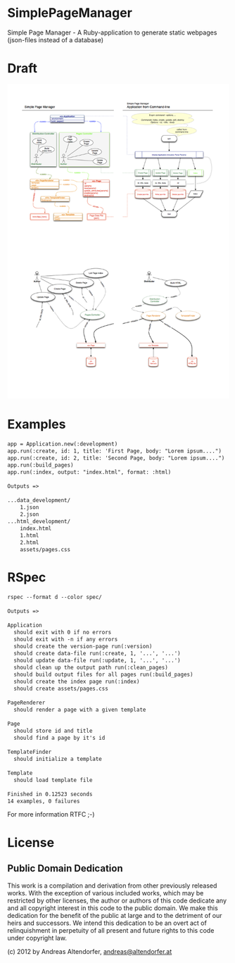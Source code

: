 SimplePageManager
=================

Simple Page Manager - A Ruby-application to generate static webpages (json-files instead of a database)


Draft
=====

![SPM Draft](doc/spm-drafts.png "Simple Page Manager - Draft")


Examples
========

    app = Application.new(:development)
    app.run(:create, id: 1, title: 'First Page, body: "Lorem ipsum....")
    app.run(:create, id: 2, title: 'Second Page, body: "Lorem ipsum....")
    app.run(:build_pages)
    app.run(:index, output: "index.html", format: :html)

    Outputs =>

    ...data_development/
        1.json
        2.json
    ...html_development/
        index.html
        1.html
        2.html
        assets/pages.css

RSpec
=====

    rspec --format d --color spec/

    Outputs =>

    Application
      should exit with 0 if no errors
      should exit with -n if any errors
      should create the version-page run(:version)
      should create data-file run(:create, 1, '...', '...')
      should update data-file run(:update, 1, '...', '...')
      should clean up the output path run(:clean_pages)
      should build output files for all pages run(:build_pages)
      should create the index page run(:index)
      should create assets/pages.css

    PageRenderer
      should render a page with a given template

    Page
      should store id and title
      should find a page by it's id

    TemplateFinder
      should initialize a template

    Template
      should load template file

    Finished in 0.12523 seconds
    14 examples, 0 failures


For more information RTFC ;-)


License
=======

Public Domain Dedication
------------------------

This work is a compilation and derivation from other previously released works. With the exception of
various included works, which may be restricted by other licenses, the author or authors of this code
dedicate any and all copyright interest in this code to the public domain. We make this dedication for
the benefit of the public at large and to the detriment of our heirs and successors. We intend this
dedication to be an overt act of relinquishment in perpetuity of all present and future rights to this
code under copyright law.

(c) 2012 by Andreas Altendorfer, <andreas@altendorfer.at>